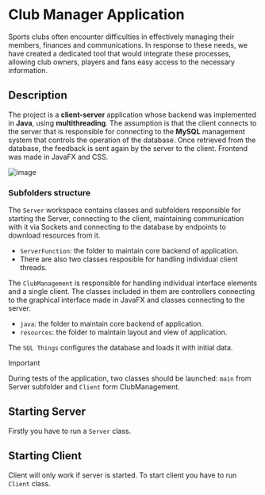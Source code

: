 # Club Manager Application
Sports clubs often encounter difficulties in effectively managing their members, finances and communications. In response to these needs, we have created a dedicated tool that would integrate these processes, allowing club owners, players and fans easy access to the necessary information.

## Description
The project is a **client-server** application whose backend was implemented in **Java**, using **multithreading**. The assumption is that the client connects to the server that is responsible for connecting to the **MySQL** management system that controls the operation of the database. Once retrieved from the database, the feedback is sent again by the server to the client.
Frontend was made in JavaFX and CSS.

![image](https://github.com/dminior8/ClubManagerApplication/assets/86890266/8a2ad603-829d-4861-9840-2eb35e8727d5)

### Subfolders structure
The `Server` workspace contains classes and subfolders responsible for starting the Server, connecting to the client, maintaining communication with it via Sockets and connecting to the database by endpoints to download resources from it.
* `ServerFunction`: the folder to maintain core backend of application.
* There are also two classes resposible for handling individual client threads.

The `ClubManagement` is responsible for handling individual interface elements and a single client. The classes included in them are controllers connecting to the graphical interface made in JavaFX and classes connecting to the server.
* `java`: the folder to maintain core backend of application.
* `resources`: the folder to maintain layout and view of application.

The `SQL Things` configures the database and loads it with initial data.

> [!IMPORTANT]
> During tests of the application, two classes should be launched: `main` from Server subfolder and `Client` form ClubManagement.

## Starting Server
Firstly you have to run a `Server` class.
 
## Starting Client
Client will only work if server is started.
To start client you have to run `Client` class.
